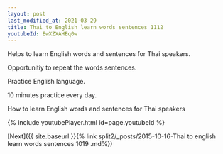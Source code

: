 ```yaml
---
layout: post
last_modified_at: 2021-03-29
title: Thai to English learn words sentences 1112 
youtubeId: EwXZXAHEq0w
---
```

 
 
Helps to learn English words and sentences for Thai speakers.

Opportunitiy to repeat the words sentences. 

Practice English language. 
 
10 minutes practice every day. 
 
How to learn English words and sentences for Thai speakers 
 
{% include youtubePlayer.html id=page.youtubeId %}
 
 
[Next]({{ site.baseurl }}{% link  split2/_posts/2015-10-16-Thai to english learn words sentences 1019 .md%})
 
